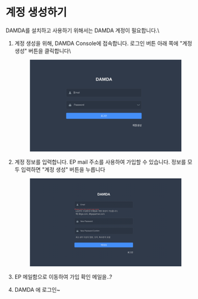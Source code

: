 # 계정 생성하기

DAMDA를 설치하고 사용하기 위해서는 DAMDA 계정이 필요합니다.\


1.  계정 생성을 위해, DAMDA Console에 접속합니다. 로그인 버튼 아래 쪽에 "계정생성" 버튼을 클릭합니다\


    <figure><img src="../../.gitbook/assets/image (3).png" alt=""><figcaption></figcaption></figure>
2.  계정 정보를 입력합니다. EP mail 주소를 사용하여 가입할 수 있습니다. 정보를 모두 입력하면 "계정 생성" 버튼을 누릅니다

    <figure><img src="../../.gitbook/assets/image (2).png" alt=""><figcaption></figcaption></figure>
3. EP 메일함으로 이동하여 가입 확인 메일을..?
4. DAMDA 에 로그인\~



